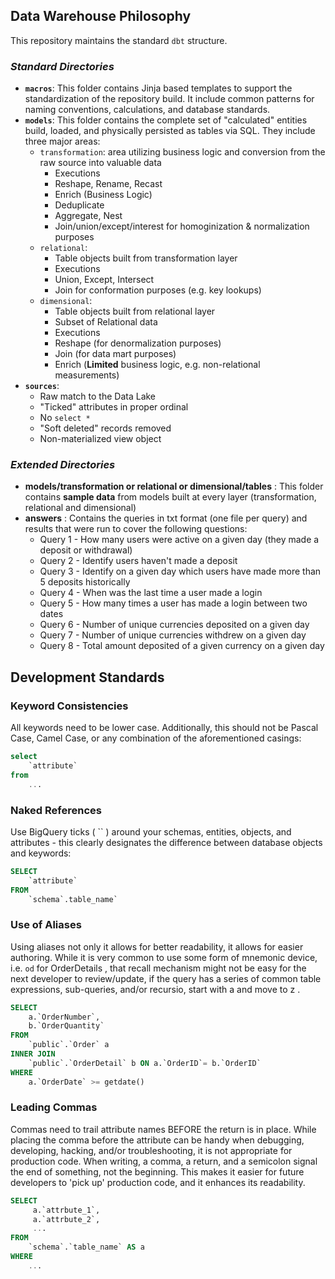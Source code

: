 <h2>Data Warehouse Philosophy</h2>

This repository maintains the standard `dbt` structure.

### *Standard Directories*

- **`macros`**: This folder contains Jinja based templates to support the standardization of the repository build.  It include common patterns for naming conventions, calculations, and database standards.
- **`models`**: This folder contains the complete set of "calculated" entities build, loaded, and physically persisted as tables via SQL. They include three major areas:
   - `transformation`: area utilizing business logic and conversion from the raw source into valuable data
      - Executions
      - Reshape, Rename, Recast
      - Enrich (Business Logic)
      - Deduplicate
      - Aggregate, Nest
      - Join/union/except/interest for homoginization & normalization purposes
   - `relational`:
     - Table objects built from transformation layer
     - Executions
     - Union, Except, Intersect
     - Join for conformation purposes (e.g. key lookups)
   - `dimensional`:
     - Table objects built from relational layer
     - Subset of Relational data
     - Executions
     - Reshape (for denormalization purposes)
     - Join (for data mart purposes)
     - Enrich (**Limited** business logic, e.g. non-relational measurements)
- **`sources`**:
  - Raw match to the Data Lake
  - "Ticked" attributes in proper ordinal
  - No `select *`
  - "Soft deleted" records removed
  - Non-materialized view object

### *Extended Directories*
- **models/transformation or relational or dimensional/tables** : This folder contains **sample data** from models built at every layer (transformation, relational and dimensional)
- **answers** : Contains the queries in txt format (one file per query) and results that were run to cover the following questions:
  - Query 1 - How many users were active on a given day (they made a deposit or withdrawal)
  - Query 2 - Identify users haven't made a deposit
  - Query 3 - Identify on a given day which users have made more than 5 deposits historically
  - Query 4 - When was the last time a user made a login
  - Query 5 - How many times a user has made a login between two dates
  - Query 6 - Number of unique currencies deposited on a given day
  - Query 7 - Number of unique currencies withdrew on a given day
  - Query 8 - Total amount deposited of a given currency on a given day

## Development Standards
### Keyword Consistencies
All keywords need to be lower case. Additionally, this should not be Pascal Case, Camel Case, or 
any combination of the aforementioned casings:

```sql
select
    `attribute`
from
    ...
```
### Naked References
Use BigQuery ticks ( `` ) around your schemas, entities, objects, and attributes - this clearly designates the 
difference between database objects and keywords:

```sql
SELECT
    `attribute`
FROM
    `schema`.table_name`
```
### Use of Aliases
Using aliases not only it allows for better readability, it allows for easier authoring. 
While it is very common to use some form of mnemonic device, i.e. `od` for OrderDetails , that recall mechanism might 
not be easy for the next developer to review/update, if the query has a series of common 
table expressions, sub-queries, and/or recursio, start with a and move to z .

```sql
SELECT
    a.`OrderNumber`,
    b.`OrderQuantity`
FROM
    `public`.`Order` a
INNER JOIN
    `public`.`OrderDetail` b ON a.`OrderID`= b.`OrderID`
WHERE
    a.`OrderDate` >= getdate()
```
### Leading Commas
Commas need to trail attribute names BEFORE the return is in place. While placing the comma before the attribute can 
be handy when debugging, developing, hacking, and/or troubleshooting, it is not appropriate for production code. 
When writing, a comma, a return, and a semicolon signal the end of something, not the beginning. This makes it easier 
for future developers to 'pick up' production code, and it enhances its readability.

```sql
SELECT
     a.`attrbute_1`,
     a.`attrbute_2`,
     ...
FROM
    `schema`.`table_name` AS a
WHERE
    ...
```
